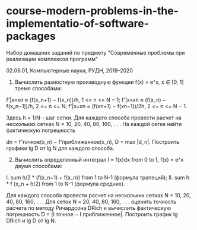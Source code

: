 # course-modern-problems-in-the-implementatio-of-software-packages
Набор домашних заданий по предмету "Современные проблемы при реализации комплексов программ"

02.06.01, Компьютерные науки, РУДН, 2019-2020

1. Вычислить разностную производную функции f(x) = e^x, x ∈ [0, 1] тремя способами:

f'|x=xn ≈ (f(x_n+1) − f(x_n))/h, 1 <= n <= N − 1;
f'|x=xn ≈ (f(x_n) − f(x_n−1))/h, 2 <= n <= N;
f'|x=xn ≈ (f(xn+1) − f(xn−1))/2h, 2 <= n <= N − 1.

Здесь h = 1/N – шаг сетки. Для каждого способа провести расчет на нескольких
сетках N = 10, 20, 40, 80, 160, . . . На каждой сетке найти фактическую погрешность

dn = f'точное(x_n) − f'приближенное(x_n), D = max |d_n|.
Построить графики lg D от lg N для каждого способа.


2. Вычислить определенный интеграл I = f(x)dx from 0 to 1, f(x) = e^x двумя способами:

I. sum h/2 * (f(x_n+1) + f(x_n)) from 1 to N-1 (формула трапеций);
II. sum h * f (x_n + h/2) from 1 to N-1 (формула средних).

Для каждого способа провести расчет на нескольких сетках N = 10, 20, 40, 80, 160, . . . Для сеток N = 20, 40, 80, 160, . . . оценить точность расчета по методу Ричардсона DRich и вычислить фактическую погрешность D = |I точное − I приближенное|. Построить график lg DRich и lg D от lg N.
